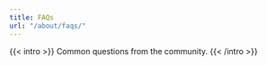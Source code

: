 ```yaml
---
title: FAQs
url: "/about/faqs/"
---
```


{{< intro >}}
Common questions from the community.
{{< /intro >}}

